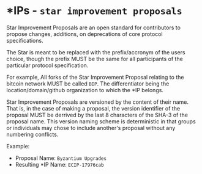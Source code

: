 # \*IPs - `star improvement proposals`

Star Improvement Proposals are an open standard for contributors to propose changes, additions, on deprecations of core protocol specifications.

The Star is meant to be replaced with the prefix/accronym of the users choice, though the prefix MUST be the same for all participants of the particular protocol specification.

For example, All forks of the Star Improvement Proposal relating to the bitcoin network MUST be called `BIP`. The differentiator being the location/domain/github organization to which the \*IP belongs.

Star Improvement Proposals are versioned by the content of their name. That is, in the case of making a proposal, the version identifier of the proposal MUST be derrived by the last 8 characters of the SHA-3 of the proposal name. This version naming scheme is deterministic in that groups or individuals may chose to include another's proposal without any numbering conflicts.

Example:

- Proposal Name: `Byzantium Upgrades` 
- Resulting \*IP Name: `ECIP-17976cab`
